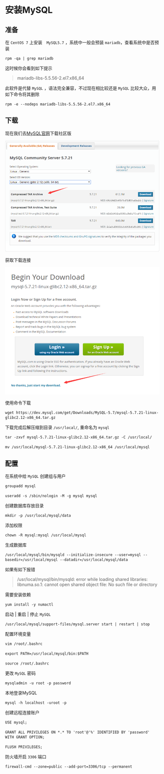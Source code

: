 # 安装MySQL

## 准备
在 `CentOS 7` 上安装　`MySQL5.7` ，系统中一般会预装 `mariadb`，查看系统中是否预装
```
rpm -qa | grep mariadb
```
这时候你会看到如下提示
> mariadb-libs-5.5.56-2.el7.x86_64

此软件是代替 `MySQL` ，语法完全兼容，不过现在相比较还是 `MySQL` 比较大众，用如下命令将其删除
```
rpm -e --nodeps mariadb-libs-5.5.56-2.el7.x86_64
```

## 下载
现在我们去[MySQL官网](https://dev.mysql.com/downloads/mysql/)下载社区版

![下载选项](MySQL-Download-0.png)

获取下载连接

![下载选项](MySQL-Download-1.png)

使用命令下载
```
wget https://dev.mysql.com/get/Downloads/MySQL-5.7/mysql-5.7.21-linux-glibc2.12-x86_64.tar.gz
```
下载完成后解压缩到目录 `/usr/local/`, 重命名为 `mysql`
```
tar -zxvf mysql-5.7.21-linux-glibc2.12-x86_64.tar.gz -C /usr/local/

mv /usr/local/mysql-5.7.21-linux-glibc2.12-x86_64 /usr/local/mysql
```
## 配置
在系统中给 `MySQL` 创建组与用户
```
groupadd mysql

useradd -s /sbin/nologin -M -g mysql mysql
```
创建数据库存放目录
```
mkdir -p /usr/local/mysql/data
```
添加权限
```
chown -R mysql:mysql /usr/local/mysql
```
生成数据库
```
/usr/local/mysql/bin/mysqld --initialize-insecure --user=mysql --basedir=/usr/local/mysql --datadir=/usr/local/mysql/data
```

如果有如下报错
> /usr/local/mysql/bin/mysqld: error while loading shared libraries: libnuma.so.1: cannot open shared object file: No such file or directory  

需要安装依赖
```
yum install -y numactl
```
启动 | 重启 | 停止 `MySQL`
```
/usr/local/mysql/support-files/mysql.server start | restart | stop
```
配置环境变量
```
vim /root/.bashrc

export PATH=/usr/local/mysql/bin:$PATH

source /root/.bashrc
```
更改 `MySQL` 密码
```
mysqladmin -u root -p password
```
本地登录MySQL
```
mysql -h localhost -uroot -p
```
创建远程连接账户
```
USE mysql;

GRANT ALL PRIVILEGES ON *.* TO 'root'@'%' IDENTIFIED BY 'password' WITH GRANT OPTION;

FLUSH PRIVILEGES;
```
防火墙开启 `3306` 端口
```
firewall-cmd --zone=public --add-port=3306/tcp --permanent
```